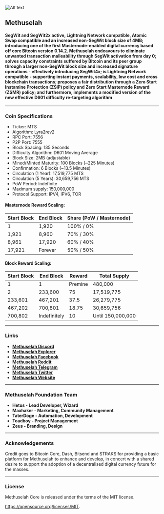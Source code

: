 
![Alt text](https://github.com/hetus/methuselah/raw/master/doc/methuselah.png)


## Methuselah

#### SegWit and SegWit2x active, Lightning Network compatible, Atomic Swap compatible and an increased non-SegWit block size of 4MB;  introducing one of the first Masternode-enabled digital currency based off core Bitcoin version 0.14.2.  Methuselah endeavours to eliminate unwanted transaction malleability through SegWit activation from day 0; solves capacity constraints suffered by Bitcoin and its peer group through a larger non-SegWit block size and increased signature operations - effectively introducing SegWit4x; is Lightning Network compatible - supporting instant payments, scalability, low cost and cross blockchain transactions; proposes a fair distribution through a Zero Start Instamine Protection (ZSIP) policy and Zero Start Masternode Reward (ZSMR) policy; and furthermore, implements a modified version of the new effective D601 difficulty re-targeting algorithm

__________________________________________________________________________


### Coin Specifications

- Ticker: MTS
- Algorithm: Lyra2rev2
- RPC Port: 7556
- P2P Port: 7555
- Block Spacing: 135 Seconds
- Difficulty Algorithm: D601 Moving Average
- Block Size: 2MB (adjustable)
- Mined/Minted Maturity: 100 Blocks (~225 Minutes)
- Confirmation: 6 Blocks (~13.5 Minutes)
- Circulation (1 Year): 17,519,775 MTS
- Circulation (5 Years): 30,659,756 MTS
- PoW Period: Indefinite
- Maximum supply: 150,000,000
- Protocol Support: IPV4, IPV6, TOR

#### Masternode Reward Scaling:  
Start Block | End Block | Share (PoW / Masternode) |
| --- | --- | --- |	
| 1 | 1,920 | 100% / 0% |
| 1,921 | 8,960 | 70% / 30% |
| 8,961 | 17,920 | 60% / 40% |
| 17,921 | Forever | 50% / 50%	 |


#### Block Reward Scaling:  
| Start Block | End Block | Reward | Total Supply |
| --- | --- | --- | --- |
| 1 | 1 | Premine | 480,000 |
| 2 | 233,600 | 75 | 17,519,775 |
| 233,601 | 467,201 | 37.5 | 26,279,775 |
| 467,202 | 700,801 | 18.75 | 30,659,756 |
| 700,802 | Indefinitely | 10 | Until 150,000,000 |


__________________________________________________________________________


### Links

- **[Methuselah Discord](https://discord.gg/5gzvadZ)**
- **[Methuselah Explorer](https://explorer.methuselahcoin.io)**
- **[Methuselah Facebook](https://www.facebook.com/MethuselahCoin)**
- **[Methuselah Reddit](https://www.reddit.com/r/MethuselahCoin)**
- **[Methuselah Telegram](https://t.me/joinchat/AAAAAFNgas-8mT4fmKulFg)**
- **[Methuselah Twitter](https://twitter.com/MethuselahCoin)**
- **[Methuselah Website](https://methuselahcoin.io)**

__________________________________________________________________________


### Methuselah Foundation Team

- **Hetus - Lead Developer, Wizard**
- **Maxhaker - Marketing, Community Management**
- **TaterDoge - Automation,  Development**
- **Toadboy - Project Management**
- **Zeus - Branding, Design**

__________________________________________________________________________


### Acknowledgements

Credit goes to Bitcoin Core, Dash, Bitsend and STRAKS for providing a basic platform for Methuselah to enhance and develop, in concert with a shared desire to support the adoption of a decentralised digital currency future for the masses.


__________________________________________________________________________


### License

Methuselah Core is released under the terms of the MIT license.

https://opensource.org/licenses/MIT.
